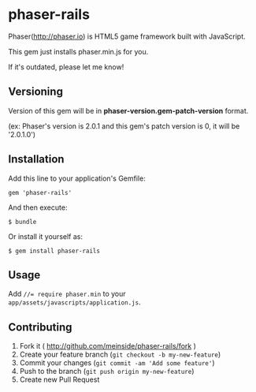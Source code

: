 # phaser-rails

Phaser(http://phaser.io) is HTML5 game framework built with JavaScript.

This gem just installs phaser.min.js for you.

If it's outdated, please let me know!

## Versioning

Version of this gem will be in <b>phaser-version.gem-patch-version</b> format.

(ex: Phaser's version is 2.0.1 and this gem's patch version is 0, it will be '2.0.1.0')

## Installation

Add this line to your application's Gemfile:

    gem 'phaser-rails'

And then execute:

    $ bundle

Or install it yourself as:

    $ gem install phaser-rails

## Usage

Add `//= require phaser.min` to your `app/assets/javascripts/application.js`.

## Contributing

1. Fork it ( http://github.com/meinside/phaser-rails/fork )
2. Create your feature branch (`git checkout -b my-new-feature`)
3. Commit your changes (`git commit -am 'Add some feature'`)
4. Push to the branch (`git push origin my-new-feature`)
5. Create new Pull Request
